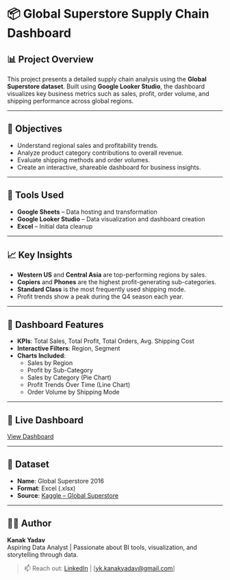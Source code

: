 
# 📦 Global Superstore Supply Chain Dashboard

## 📊 Project Overview
This project presents a detailed supply chain analysis using the **Global Superstore dataset**. Built using **Google Looker Studio**, the dashboard visualizes key business metrics such as sales, profit, order volume, and shipping performance across global regions.

---

## 🎯 Objectives
- Understand regional sales and profitability trends.
- Analyze product category contributions to overall revenue.
- Evaluate shipping methods and order volumes.
- Create an interactive, shareable dashboard for business insights.

---

## 🧰 Tools Used
- **Google Sheets** – Data hosting and transformation
- **Google Looker Studio** – Data visualization and dashboard creation
- **Excel** – Initial data cleanup

---

## 📈 Key Insights
- **Western US** and **Central Asia** are top-performing regions by sales.
- **Copiers** and **Phones** are the highest profit-generating sub-categories.
- **Standard Class** is the most frequently used shipping mode.
- Profit trends show a peak during the Q4 season each year.

---

## 📌 Dashboard Features
- **KPIs**: Total Sales, Total Profit, Total Orders, Avg. Shipping Cost
- **Interactive Filters**: Region, Segment
- **Charts Included**:
  - Sales by Region
  - Profit by Sub-Category
  - Sales by Category (Pie Chart)
  - Profit Trends Over Time (Line Chart)
  - Order Volume by Shipping Mode

---

## 🔗 Live Dashboard
 
[View Dashboard](https://lookerstudio.google.com/reporting/dac98577-b315-4a69-82f4-199a5e5a65c5)

---

## 📁 Dataset
- **Name**: Global Superstore 2016
- **Format**: Excel (.xlsx)
- **Source**: [Kaggle – Global Superstore](https://www.kaggle.com/datasets/shekpaul/global-superstore)

---

## 🧑‍💼 Author
**Kanak Yadav**  
Aspiring Data Analyst | Passionate about BI tools, visualization, and storytelling through data.

> 📫 Reach out: [LinkedIn](https://www.linkedin.com/in/kanakyadav22/) | [yk.kanakyadav@gmail.com]
